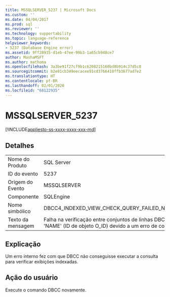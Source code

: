 ```yaml
---
title: MSSQLSERVER_5237 | Microsoft Docs
ms.custom: ''
ms.date: 04/04/2017
ms.prod: sql
ms.reviewer: ''
ms.technology: supportability
ms.topic: language-reference
helpviewer_keywords:
- 5237 (Database Engine error)
ms.assetid: 9ff28935-d1eb-47ee-99b3-1a65cb948ce7
author: MashaMSFT
ms.author: mathoma
ms.openlocfilehash: 3a3be91f27cf9b1c6208215160bd8b914c37d5c8
ms.sourcegitcommit: b2e81cb349eecacee91cd3766410ffb3677ad7e2
ms.translationtype: HT
ms.contentlocale: pt-BR
ms.lasthandoff: 02/01/2020
ms.locfileid: "68122935"
---
```

# <a name="mssqlserver_5237"></a>MSSQLSERVER_5237
[!INCLUDE[appliesto-ss-xxxx-xxxx-xxx-md](../../includes/appliesto-ss-xxxx-xxxx-xxx-md.md)]
  
## <a name="details"></a>Detalhes  
  
|||  
|-|-|  
|Nome do Produto|SQL Server|  
|ID do evento|5237|  
|Origem do Evento|MSSQLSERVER|  
|Componente|SQLEngine|  
|Nome simbólico|DBCC4_INDEXED_VIEW_CHECK_QUERY_FAILED_NO_ERRORCODE|  
|Texto da mensagem|Falha na verificação entre conjuntos de linhas DBCC do objeto 'NAME' (ID de objeto O_ID) devido a um erro de consulta interno.|  
  
## <a name="explanation"></a>Explicação  
Um erro interno fez com que DBCC não conseguisse executar a consulta para verificar exibições indexadas.  
  
## <a name="user-action"></a>Ação do usuário  
Execute o comando DBCC novamente.  
  
